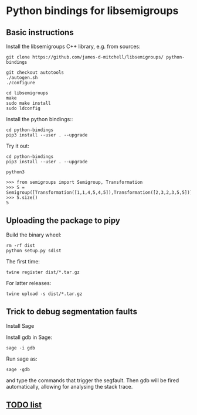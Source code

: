 # Python bindings for libsemigroups

## Basic instructions

Install the libsemigroups C++ library, e.g. from sources:

    git clone https://github.com/james-d-mitchell/libsemigroups/ python-bindings

    git checkout autotools
    ./autogen.sh
    ./configure

    cd libsemigroups
    make
    sudo make install
    sudo ldconfig

Install the python bindings::

    cd python-bindings
    pip3 install --user . --upgrade

Try it out:

    cd python-bindings
    pip3 install --user . --upgrade

    python3

    >>> from semigroups import Semigroup, Transformation
    >>> S = Semigroup([Transformation([1,1,4,5,4,5]),Transformation([2,3,2,3,5,5])])
    >>> S.size()
    5

## Uploading the package to pipy

Build the binary wheel:

    rm -rf dist
    python setup.py sdist

The first time:

    twine register dist/*.tar.gz

For latter releases:

    twine upload -s dist/*.tar.gz

## Trick to debug segmentation faults

Install Sage

Install gdb in Sage:

    sage -i gdb

Run sage as:

    sage -gdb

and type the commands that trigger the segfault. Then gdb will be
fired automatically, allowing for analysing the stack trace.

## [TODO list](TODO)
